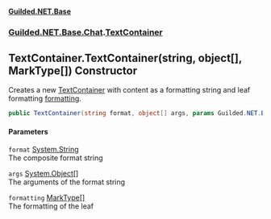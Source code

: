 
#### [Guilded.NET.Base](Guilded_NET_Base 'Guilded_NET_Base')
### [Guilded.NET.Base.Chat](Guilded_NET_Base#Guilded_NET_Base_Chat 'Guilded.NET.Base.Chat').[TextContainer](TextContainer 'Guilded.NET.Base.Chat.TextContainer')
## TextContainer.TextContainer(string, object[], MarkType[]) Constructor
Creates a new [TextContainer](TextContainer 'Guilded.NET.Base.Chat.TextContainer') with content as a formatting string and leaf formatting [formatting](TextContainer_TextContainer(string_object___MarkType__)#Guilded_NET_Base_Chat_TextContainer_TextContainer(string_object___Guilded_NET_Base_Chat_MarkType__)_formatting 'Guilded.NET.Base.Chat.TextContainer.TextContainer(string, object[], Guilded.NET.Base.Chat.MarkType[]).formatting').  
```csharp
public TextContainer(string format, object[] args, params Guilded.NET.Base.Chat.MarkType[] formatting);
```

#### Parameters
<a name='Guilded_NET_Base_Chat_TextContainer_TextContainer(string_object___Guilded_NET_Base_Chat_MarkType__)_format'></a>
`format` [System.String](https://docs.microsoft.com/en-us/dotnet/api/System.String 'System.String')  
The composite format string
  
<a name='Guilded_NET_Base_Chat_TextContainer_TextContainer(string_object___Guilded_NET_Base_Chat_MarkType__)_args'></a>
`args` [System.Object](https://docs.microsoft.com/en-us/dotnet/api/System.Object 'System.Object')[[]](https://docs.microsoft.com/en-us/dotnet/api/System.Array 'System.Array')  
The arguments of the format string
  
<a name='Guilded_NET_Base_Chat_TextContainer_TextContainer(string_object___Guilded_NET_Base_Chat_MarkType__)_formatting'></a>
`formatting` [MarkType](MarkType 'Guilded.NET.Base.Chat.MarkType')[[]](https://docs.microsoft.com/en-us/dotnet/api/System.Array 'System.Array')  
The formatting of the leaf
  

